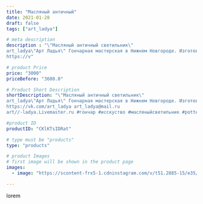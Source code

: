 ```yaml
---
title: "Масляный античный"
date: 2021-01-28
draft: false
tags: ["art_ladya"]

# meta description
description : "\"Масляный античный светильник\"
art_ladya\"Арт Ладья\" Гончарная мастерская в Нижнем Новгороде. Изготовление керамики и мастер//-классы по обучению. 
https://v"

# product Price
price: "3000"
priceBefore: "3600.0"

# Product Short Description
shortDescription: "\"Масляный античный светильник\"
art_ladya\"Арт Ладья\" Гончарная мастерская в Нижнем Новгороде. Изготовление керамики и мастер//-классы по обучению. 
https://vk.com/art_ladya art_ladya@mail.ru 
art//-ladya.Livemaster.ru #гончар #исскуство #масляныйсветильник #potter #керамикадляинтерьера #керамикаручнаяработа #масляныйподсвечник #керамиканазаказ #handmade #свеча #керамика #candlestick #эксклюзивнаякерамика #painter #dishes #decor #ceramicar #nntoday #claygoods #светильник #ceramic #design #magic #античность #ceramicart #магия #подсвечник #clay #авторскаякерамика #маслянаялампа"

#product ID
productID: "CKlKTsIDRat"

# type must be "products"
type: "products"

# product Images
# first image will be shown in the product page
images:
  - image: "https://scontent-frx5-1.cdninstagram.com/v/t51.2885-15/e35/143054416_757907988474264_6985683229901613694_n.jpg?_nc_ht=scontent-frx5-1.cdninstagram.com&_nc_cat=100&_nc_ohc=8bYpIKuAqtkAX9-5BaJ&edm=APU89FABAAAA&ccb=7-4&oh=6af93946224427e8d309d1cf096f19f1&oe=612B5C8D&_nc_sid=86f79a&ig_cache_key=MjQ5NjQ0NjkwMTk2MTY5Mjg0NQ%3D%3D.2-ccb7-4"

---
```

lorem
